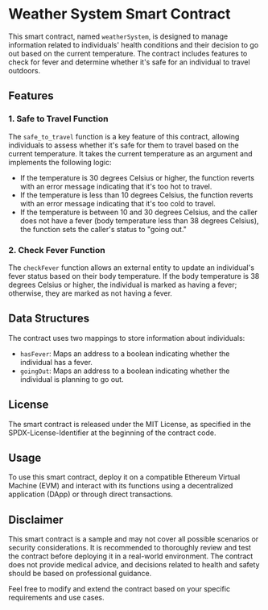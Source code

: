 # Weather System Smart Contract

This smart contract, named `weatherSystem`, is designed to manage information related to individuals' health conditions and their decision to go out based on the current temperature. The contract includes features to check for fever and determine whether it's safe for an individual to travel outdoors.

## Features

### 1. Safe to Travel Function

The `safe_to_travel` function is a key feature of this contract, allowing individuals to assess whether it's safe for them to travel based on the current temperature. It takes the current temperature as an argument and implements the following logic:

- If the temperature is 30 degrees Celsius or higher, the function reverts with an error message indicating that it's too hot to travel.
- If the temperature is less than 10 degrees Celsius, the function reverts with an error message indicating that it's too cold to travel.
- If the temperature is between 10 and 30 degrees Celsius, and the caller does not have a fever (body temperature less than 38 degrees Celsius), the function sets the caller's status to "going out."

### 2. Check Fever Function

The `checkFever` function allows an external entity to update an individual's fever status based on their body temperature. If the body temperature is 38 degrees Celsius or higher, the individual is marked as having a fever; otherwise, they are marked as not having a fever.

## Data Structures

The contract uses two mappings to store information about individuals:

- `hasFever`: Maps an address to a boolean indicating whether the individual has a fever.
- `goingOut`: Maps an address to a boolean indicating whether the individual is planning to go out.

## License

The smart contract is released under the MIT License, as specified in the SPDX-License-Identifier at the beginning of the contract code.

## Usage

To use this smart contract, deploy it on a compatible Ethereum Virtual Machine (EVM) and interact with its functions using a decentralized application (DApp) or through direct transactions.

## Disclaimer

This smart contract is a sample and may not cover all possible scenarios or security considerations. It is recommended to thoroughly review and test the contract before deploying it in a real-world environment. The contract does not provide medical advice, and decisions related to health and safety should be based on professional guidance.

Feel free to modify and extend the contract based on your specific requirements and use cases.
